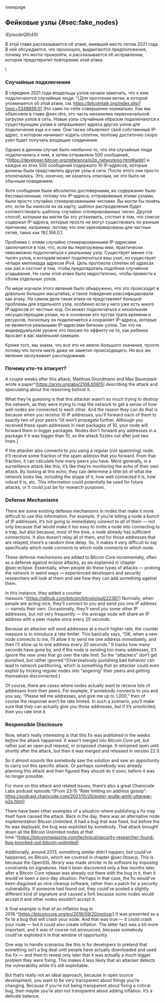 \newpage
## Фейковые узлы {#sec:fake_nodes}

\EpisodeQR{49}

В этой главе рассказывается об атаке, имевшей место летом 2021 года. В ней обсуждается, что произошло, выдвигаются предположения, почему это могло произойти, и рассказывается об исправлении, которое предотвратит повторение этой атаки.

<!-- Blank line to move the next section header below the QR code -->
\

### Случайные подключения

В середине 2021 года владельцы узлов начали замечать, что к ним подключаются случайные люди. ^[Для прочтения ветки, в которой упоминается об этой атаке, см. <https://bitcointalk.org/index.php?topic=5348856.0>] Это само по себе совершенно нормально. Как мы объясняли в главе @sec:dns, это часть механизма первоначальной загрузки узлов в сеть. Новык узлы случайным образом подключаются к существующим узлам и запрашивают адреса других узлов для подключения еще и к ним. Они также объявляют свой собственный IP-адрес, о котором начинают ходить сплетни, поэтому достаточно скоро узел будет получать входящие соединения.

Однако в данном случае было необычно то, что эти случайные люди подключались к ним, а затем отправляли 500 сообщений, ^[<https://developer.bitcoin.org/reference/p2p_networking.html#addr>] и каждое из этих 500 сообщений содержало 10 IP-адресов, которые должны были представлять другие узлы в сети. После этого они просто отключались. Это, конечно, не казалось опасным, но это было не обычным поведением.

Хотя сообщения были абсолютно достоверными, их содержание было бессмысленным, потому что IP-адреса, отправляемые этими узлами, были просто случайно сгенерированными числами. Вы могли бы понять это, если бы нанесли их на карту; шаблон распределения будет соответствовать шаблону случайно сгенерированных чисел. Другой способ, которым вы могли бы это установить, состоит в том, что список содержал IP-адреса, которые просто не могут существовать по разным причинам, например. потому что они зарезервированы для частных сетей, таких как 192.168.0.1.

Проблема с этими случайно сгенерированными IP-адресами заключается в том, что, если вы перегружены ими, практически невозможно подключиться к реальному узлу. Существует менее ста тысяч узлов, к которым может подключиться ваш узел, но существует четыре миллиарда адресов IPv4. Цель протокола сплетен об адресах как раз и состоит в том, чтобы предотвратить подобное случайное угадывание. Но силы этой атаки было недостаточно, чтобы привести к сбоям отдельных узлов.

По мере изучали этого явления было обнаружено, что это происходит в довольно больших масштабах, и такое поведение классифицировали как атаку. На самом деле такая атака не представляет большой проблемы для отдельного узла, особенно если у него уже есть много IP-адресов от честных нод. Он может подключаться к нескольким несуществующим узлам, но в основном это пустая трата времени и ресурсов, поскольку он подключается и сохраняет IP-адреса, которые не являются реальными IP-адресами биткоин-узлов. Так что на индивидуальном уровне это похоже по эффекту на то, как ребенок бросает в вас маленький камешек.

Кроме того, мы знаем, что все это не имело большого значения, просто потому что почти никто даже не заметил происходящего. Но все же явление заслуживает расследования.

### Почему кто-то атакует?

A couple weeks after this attack, Matthias Grundmann and Max Baumstark wrote a paper^[<https://arxiv.org/abs/2108.00815>] describing the attack and speculating about the reasoning behind it.

What they’re guessing is that this attacker wasn’t so much trying to destroy the network, as they were trying to map the network to get a sense of how well nodes are connected to each other. And the reason they can do that is because when you receive 10 IP addresses, you’ll forward each of them to exactly two of your peers.^[It won’t propagate further. Although you received these spam addresses in neat packages of 10, your node will forward them in bigger packages. Nodes don’t forward any addresses in a package if it was bigger than 10, so the attack fizzles out after just two hops.]

If the attacker also connects to you using a regular (not spamming) node, it’ll receive some fraction of the spam address that you forward. From that fraction, it can calculate how many peers you have. More generally, in a surveillance attack like this, it’s like they’re monitoring the echo of their own attack. By looking at this echo, they can determine a little bit of what the network looks like, including the shape of it, how well connected it is, how robust it is, etc. This information could potentially be used for future attacks, or it could just be for research purposes.

### Defense Mechanisms

There are some existing defense mechanisms in nodes that make it more difficult to use this information. For example, if you’re telling a node a bunch of IP addresses, it’s not going to immediately connect to all of them — not only because that would make it too easy to invite a node into connecting to a trap, but also because, most of the time, a node already has sufficient connections. It also doesn’t relay all of them, and for those addresses that are relayed, there’s a random time delay. So, it makes it very difficult to say specifically which node connects to which node connects to which node.

These defense mechanisms are added to Bitcoin Core incrementally, often as a defense against eclipse attacks, as we explained in chapter @sec:eclipse. Essentially, when people do these types of attacks — probing the network in weird ways — experienced developers and security researchers will look at them and see how they can add something against them.

In this instance, they added a counter measure.^[<https://github.com/bitcoin/bitcoin/pull/22387>] Normally, when people are acting nice, they’ll connect to you and send you one IP address — namely their own. Occasionally, they’ll send you some other IP addresses, but not very frequently — the average node will share an IP address with a peer maybe once every 20 seconds.

Because an attacker will send addresses at a much higher rate, the counter measure is to introduce a rate limiter. This basically says, “OK, when a new node connects to me, I’ll allow it to send me one address immediately, and then I’ll allow up to one address every 20 seconds.” It tracks how many seconds have gone by, and if the node is sending too many addresses, it’ll ignore the new ones that go over the rate limit. So the “attackers” don’t get punished, but rather ignored.^[Overzealously punishing bad behavior can lead to network partitioning, which is something that an attacker could even exploit by tricking regular nodes into “angering” their peers and getting themselves disconnected.]

Of course, there are cases where nodes actually want to receive lots of addresses from their peers. For example, if somebody connects to you and you say, “Please tell me addresses, and give me up to 1,000,” then of course the response won’t be rate limited. In such a scenario, you’ll make sure that they can actually give you those addresses, but if it’s unsolicited, then you rate limit it.

### Responsible Disclosure

Now, what’s really interesting is that this fix was published in the weeks _before_ the attack happened. It wasn’t merged into Bitcoin Core yet, but rather just an open pull request, or proposed change. It remained open until shortly after the attack, but then it was merged and released in version 22.0.

So it almost sounds like somebody saw the solution and saw an opportunity to carry out this specific attack. Or perhaps somebody was already planning this attack and then figured they should do it soon, before it was no longer possible.

For more on this attack and related issues, there’s also a great Chaincode Labs podcast episode.^[From 23:15 “Rate limiting on address gossip”: <https://podcast.chaincode.com/2021/10/26/pieter-wuille-amiti-uttarwar-p2p.html>]

There have been other examples of a situation where publishing a fix may itself have caused the attack. Back in the day, there was an alternative node implementation Bitcoin Unlimited. It had a bug that was fixed, but before the fix was deployed, the bug was exploited by somebody. That attack brought down all the Bitcoin Unlimited nodes at that time.^[<https://bitcoinmagazine.com/technical/security-researcher-found-bug-knocked-out-bitcoin-unlimited>]

Additionally, around 2013, something similar didn’t happen, but could’ve happened, on Bitcoin, which we covered in chapter @sec:libsecp. This is because the OpenSSL library was made stricter in its software by imposing constraints on signatures. Had it been discovered only a few months later, after a Bitcoin Core release was already out there with the bug in it, then it would’ve been a zero-day situation. Perhaps in that case, the fix would’ve been disguised as nice cleanup software, rather than a patch for a security vulnerability. If someone had found out, they could’ve posted a slightly different kind of signature and caused a fork because some nodes would accept it and other nodes wouldn’t accept it.

A final example is that of an inflation bug in 2018.^[<https://bitcoincore.org/en/2018/09/20/notice/>] It was presented as a fix to a bug that will crash your node. And that was true — it could crash your node — but it could also create inflation. The latter fact was a bit more important, and it was of course not announced, because somebody could’ve exploited it in that window of opportunity.

One way to handle scenarios like this is for developers to pretend that something isn’t a big deal until people have actually downloaded and used the fix — and then to reveal only later that it was actually a much bigger problem they were fixing. This makes it less likely that an attacker detects the vulnerability while it’s still exploitable.

But that’s really not an ideal approach, because in open source development, you want to be very transparent about things you’re changing. Because if you’re not being transparent about fixing a critical bug, then maybe you’re also not transparent about adding inflation. It’s a delicate balance.
